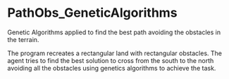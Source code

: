 # PathObs_GeneticAlgorithms
Genetic Algorithms applied to find the best path avoiding the obstacles in the terrain.

The program recreates a rectangular land with rectangular obstacles. The agent tries to find the best solution to cross from the south to the north avoiding all the obstacles using genetics algorithms to achieve the task.
